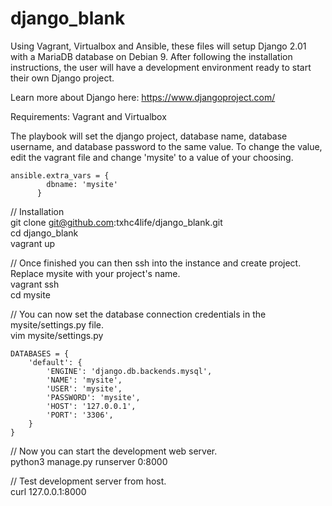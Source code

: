 # django_blank
Using Vagrant, Virtualbox and Ansible, these files will setup Django 2.01 with a MariaDB database on Debian 9. After following the installation instructions, the user will have a development environment ready to start their own Django project.

Learn more about Django here: https://www.djangoproject.com/

Requirements: Vagrant and Virtualbox

The playbook will set the django project, database name, database username, and database password to the same value. To change the value, edit the vagrant file and change 'mysite' to a value of your choosing.   

```
ansible.extra_vars = {  
        dbname: 'mysite'  
      }
```

// Installation  
git clone git@github.com:txhc4life/django_blank.git  
cd django_blank  
vagrant up  

// Once finished you can then ssh into the instance and create project. Replace mysite with your project's name.  
vagrant ssh   
cd mysite  

// You can now set the database connection credentials in the mysite/settings.py file.  
vim mysite/settings.py

```  
DATABASES = {
    'default': {  
        'ENGINE': 'django.db.backends.mysql',  
        'NAME': 'mysite',  
        'USER': 'mysite',  
        'PASSWORD': 'mysite',  
        'HOST': '127.0.0.1',  
        'PORT': '3306',  
    }  
}
```

// Now you can start the development web server.  
python3 manage.py runserver 0:8000    

// Test development server from host.  
curl 127.0.0.1:8000  

